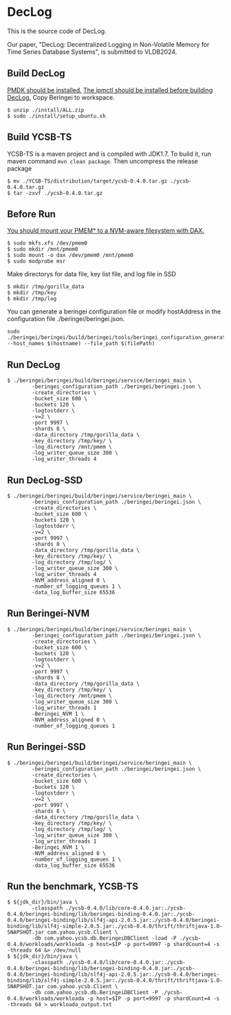 # DecLog
This is the source code of DecLog.

Our paper, "DecLog: Decentralized Logging in Non-Volatile Memory for Time Series Database Systems", is submitted to VLDB2024.


## Build DecLog
[PMDK should be installed.](https://pmem.io/pmdk/)
[The ipmctl should be installed before building DecLog.](https://github.com/intel/ipmctl)
Copy Beringei to workspace.
```
$ unzip ./install/ALL.zip
$ sudo ./install/setup_ubuntu.sh
```
## Build YCSB-TS
YCSB-TS is a maven project and is compiled with JDK1.7.
To build it, run maven command `mvn clean package`.
Then uncompress the release package 
```
$ mv ./YCSB-TS/distribution/target/ycsb-0.4.0.tar.gz ./ycsb-0.4.0.tar.gz
$ tar -zxvf ./ycsb-0.4.0.tar.gz
```
## Before Run
[You should mount your PMEM* to a NVM-aware filesystem with DAX.](https://docs.pmem.io/persistent-memory/getting-started-guide/creating-development-environments/linux-environments/linux-memmap)
```
$ sudo mkfs.xfs /dev/pmem0
$ sudo mkdir /mnt/pmem0
$ sudo mount -o dax /dev/pmem0 /mnt/pmem0
$ sudo modprobe msr
```
Make directorys for data file, key list file, and log file in SSD
```
$ mkdir /tmp/gorilla_data
$ mkdir /tmp/key
$ mkdir /tmp/log
```

You can generate a beringei configuration file or modify hostAddress in the configuration file ./beringei/beringei.json.

```
sudo ./beringei/beringei/build/beringei/tools/beringei_configuration_generator --host_names $(hostname) --file_path $(filePath)

```


## Run DecLog

```
$ ./beringei/beringei/build/beringei/service/beringei_main \
        -beringei_configuration_path ./beringei/beringei.json \
        -create_directories \
        -bucket_size 600 \
        -buckets 120 \
        -logtostderr \
        -v=2 \
        -port 9997 \
        -shards 8 \
        -data_directory /tmp/gorilla_data \
        -key_directory /tmp/key/ \
        -log_directory /mnt/pmem \
        -log_writer_queue_size 300 \
        -log_writer_threads 4
```
## Run DecLog-SSD
```
$ ./beringei/beringei/build/beringei/service/beringei_main \
        -beringei_configuration_path ./beringei/beringei.json \
        -create_directories \
        -bucket_size 600 \
        -buckets 120 \
        -logtostderr \
        -v=2 \
        -port 9997 \
        -shards 8 \
        -data_directory /tmp/gorilla_data \
        -key_directory /tmp/key/ \
        -log_directory /tmp/log/ \
        -log_writer_queue_size 300 \
        -log_writer_threads 4
        -NVM_address_aligned 0 \
        -number_of_logging_queues 1 \
        -data_log_buffer_size 65536
```
## Run Beringei-NVM
```
$ ./beringei/beringei/build/beringei/service/beringei_main \
        -beringei_configuration_path ./beringei/beringei.json \
        -create_directories \
        -bucket_size 600 \
        -buckets 120 \
        -logtostderr \
        -v=2 \
        -port 9997 \
        -shards 8 \
        -data_directory /tmp/gorilla_data \
        -key_directory /tmp/key/ \
        -log_directory /mnt/pmem \
        -log_writer_queue_size 300 \
        -log_writer_threads 1
        -Beringei_NVM 1 \
        -NVM_address_aligned 0 \
        -number_of_logging_queues 1
```
## Run Beringei-SSD
```
$ ./beringei/beringei/build/beringei/service/beringei_main \
        -beringei_configuration_path ./beringei/beringei.json \
        -create_directories \
        -bucket_size 600 \
        -buckets 120 \
        -logtostderr \
        -v=2 \
        -port 9997 \
        -shards 8 \
        -data_directory /tmp/gorilla_data \
        -key_directory /tmp/key/ \
        -log_directory /tmp/log/ \
        -log_writer_queue_size 300 \
        -log_writer_threads 1
        -Beringei_NVM 1 \
        -NVM_address_aligned 0 \
        -number_of_logging_queues 1 \
        -data_log_buffer_size 65536
```


## Run the benchmark, YCSB-TS


```
$ ${jdk_dir}/bin/java \
        -classpath ./ycsb-0.4.0/lib/core-0.4.0.jar:./ycsb-0.4.0/beringei-binding/lib/beringei-binding-0.4.0.jar:./ycsb-0.4.0/beringei-binding/lib/slf4j-api-2.0.5.jar:./ycsb-0.4.0/beringei-binding/lib/slf4j-simple-2.0.5.jar:./ycsb-0.4.0/thrift/thriftjava-1.0-SNAPSHOT.jar com.yahoo.ycsb.Client \
        -db com.yahoo.ycsb.db.BeringeiDBClient -load -P ./ycsb-0.4.0/workloads/workloada -p host=$IP -p port=9997 -p shardCount=4 -s -threads 64 &> /dev/null
$ ${jdk_dir}/bin/java \
        -classpath ./ycsb-0.4.0/lib/core-0.4.0.jar:./ycsb-0.4.0/beringei-binding/lib/beringei-binding-0.4.0.jar:./ycsb-0.4.0/beringei-binding/lib/slf4j-api-2.0.5.jar:./ycsb-0.4.0/beringei-binding/lib/slf4j-simple-2.0.5.jar:./ycsb-0.4.0/thrift/thriftjava-1.0-SNAPSHOT.jar com.yahoo.ycsb.Client \
        -db com.yahoo.ycsb.db.BeringeiDBClient -P ./ycsb-0.4.0/workloads/workloada -p host=$IP -p port=9997 -p shardCount=4 -s -threads 64 > workloada_output.txt
```

